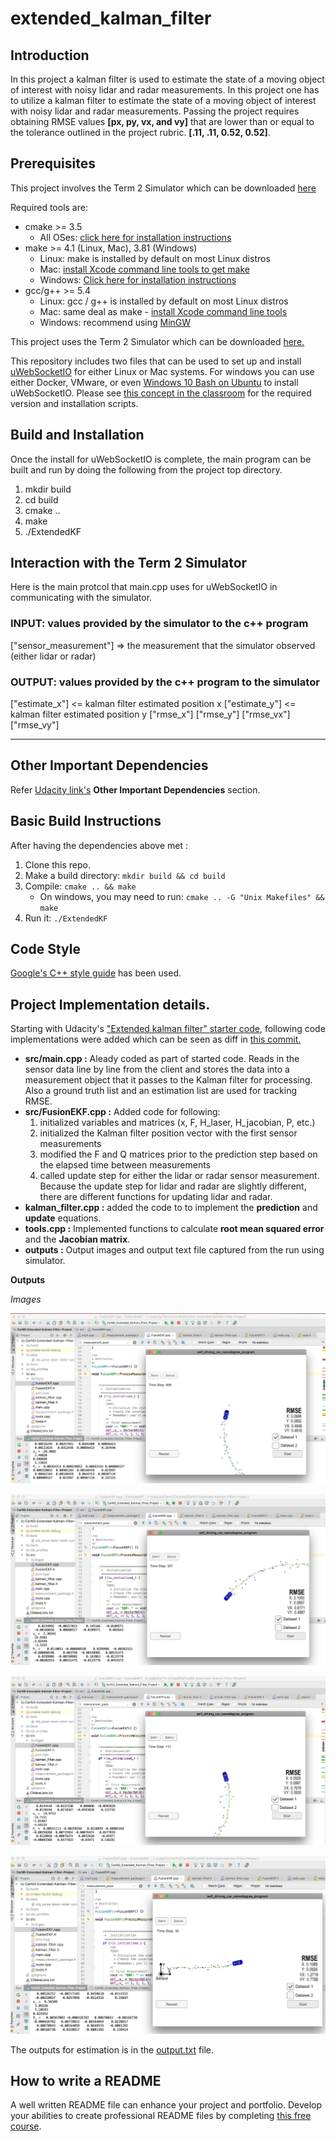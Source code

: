 [image1]: ./outputs/1.png "1"
[image2]: ./outputs/2.png "2"
[image3]: ./outputs/3.png "3"
[image4]: ./outputs/4.png "4"

# extended_kalman_filter

## Introduction

In this project a kalman filter is used to estimate the state of a moving object of interest with noisy lidar and radar measurements.
In this project one has to utilize a kalman filter to estimate the state of a moving object of interest with noisy lidar and radar measurements. Passing the project requires obtaining RMSE values **[px, py, vx, and vy]** that are lower than or equal to the tolerance outlined in the project rubric. **[.11, .11, 0.52, 0.52]**.

## Prerequisites
This project involves the Term 2 Simulator which can be downloaded [here](https://github.com/udacity/self-driving-car-sim/releases)

Required tools are:
* cmake >= 3.5
  * All OSes: [click here for installation instructions](https://cmake.org/install/)
* make >= 4.1 (Linux, Mac), 3.81 (Windows)
  * Linux: make is installed by default on most Linux distros
  * Mac: [install Xcode command line tools to get make](https://developer.apple.com/xcode/features/)
  * Windows: [Click here for installation instructions](http://gnuwin32.sourceforge.net/packages/make.htm)
* gcc/g++ >= 5.4
  * Linux: gcc / g++ is installed by default on most Linux distros
  * Mac: same deal as make - [install Xcode command line tools](https://developer.apple.com/xcode/features/)
  * Windows: recommend using [MinGW](http://www.mingw.org/)

This project uses the Term 2 Simulator which can be downloaded [here.](https://github.com/udacity/self-driving-car-sim/releases)

This repository includes two files that can be used to set up and install [uWebSocketIO](https://github.com/uWebSockets/uWebSockets) for either Linux or Mac systems. For windows you can use either Docker, VMware, or even [Windows 10 Bash on Ubuntu](https://www.howtogeek.com/249966/how-to-install-and-use-the-linux-bash-shell-on-windows-10/) to install uWebSocketIO. Please see [this concept in the classroom](https://classroom.udacity.com/nanodegrees/nd013/parts/40f38239-66b6-46ec-ae68-03afd8a601c8/modules/0949fca6-b379-42af-a919-ee50aa304e6a/lessons/f758c44c-5e40-4e01-93b5-1a82aa4e044f/concepts/16cf4a78-4fc7-49e1-8621-3450ca938b77) for the required version and installation scripts.

## Build and Installation

Once the install for uWebSocketIO is complete, the main program can be built and run by doing the following from the project top directory.

1. mkdir build
2. cd build
3. cmake ..
4. make
5. ./ExtendedKF


## Interaction with the Term 2 Simulator

Here is the main protcol that main.cpp uses for uWebSocketIO in communicating with the simulator.

### INPUT: values provided by the simulator to the c++ program

["sensor_measurement"] => the measurement that the simulator observed (either lidar or radar)


### OUTPUT: values provided by the c++ program to the simulator

["estimate_x"] <= kalman filter estimated position x
["estimate_y"] <= kalman filter estimated position y
["rmse_x"]
["rmse_y"]
["rmse_vx"]
["rmse_vy"]

---

## Other Important Dependencies

Refer [Udacity link's](https://github.com/udacity/CarND-Extended-Kalman-Filter-Project) **Other Important Dependencies** section.

## Basic Build Instructions

After having the dependencies above met :

1. Clone this repo.
2. Make a build directory: `mkdir build && cd build`
3. Compile: `cmake .. && make`
   * On windows, you may need to run: `cmake .. -G "Unix Makefiles" && make`
4. Run it: `./ExtendedKF `

## Code Style

[Google's C++ style guide](https://google.github.io/styleguide/cppguide.html) has been used.

## Project Implementation details.

Starting with Udacity's ["Extended kalman filter" starter code](https://github.com/udacity/CarND-Extended-Kalman-Filter-Project), following code implementations were added which can be seen as diff in [this commit.](https://github.com/MyCodeBits/Term2-Udacity-CarND-Extended-Kalman-Filter-Project/commit/8bfd1c58762e7d8823c475ccc7feb80668643840?diff=split)

- **src/main.cpp :** Aleady coded as part of started code. Reads in the sensor data line by line from the client and stores the data into a measurement object that it passes to the Kalman filter for processing. Also a ground truth list and an estimation list are used for tracking RMSE.  
- **src/FusionEKF.cpp :** Added code for following:
  1. initialized variables and matrices (x, F, H_laser, H_jacobian, P, etc.)
  2. initialized the Kalman filter position vector with the first sensor measurements
  3. modified the F and Q matrices prior to the prediction step based on the elapsed time between measurements
  4. called update step for either the lidar or radar sensor measurement. Because the update step for lidar and radar are slightly different, there are different functions for updating lidar and radar.
- **kalman_filter.cpp :** added the code to to implement the **prediction** and **update** equations.
- **tools.cpp :** Implemented functions to calculate **root mean squared error** and the **Jacobian matrix**.
- **outputs :** Output images and output text file captured from the run using simulator.


**Outputs**

*Images*

![alt text][image1]

![alt text][image2]

![alt text][image3]

![alt text][image4]

The outputs for estimation is in the [output.txt](https://github.com/MyCodeBits/Term2-Udacity-CarND-Extended-Kalman-Filter-Project/blob/master/outputs/output.txt) file.


## How to write a README
A well written README file can enhance your project and portfolio.  Develop your abilities to create professional README files by completing [this free course](https://www.udacity.com/course/writing-readmes--ud777).
